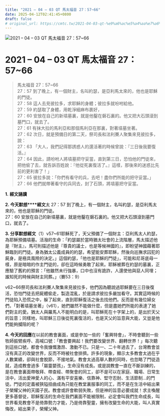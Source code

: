 ```yaml
---
title: "2021 – 04 – 03 QT 馬太福音 27：57~66"
date: 2025-04-12T02:41:45+0800
draft: false
# original_url: https://cmtc.tw/2021-04-03-qt-%e9%a6%ac%e5%a4%aa%e7%a6%8f%e9%9f%b3-27%ef%bc%9a5766
---
```


![2021 – 04 – 03 QT 馬太福音 27：57~66](/images/qt.jpg   "2021 – 04 – 03 QT 馬太福音 27：57~66")

# 2021 – 04 – 03 QT 馬太福音 27：57~66

> 馬太福音 27：57~66  
> 27：57 到了晚上，有一個財主，名叫約瑟，是亞利馬太來的，他也是耶穌的門徒。  
> 27：58 這人去見彼拉多，求耶穌的身體；彼拉多就吩咐給他。  
> 27：59 約瑟取了身體，用乾淨細麻布裹好，  
> 27：60 安放在自己的新墳墓裏，就是他鑿在磐石裏的。他又把大石頭滾到墓門口，就去了。  
> 27：61 有抹大拉的馬利亞和那個馬利亞在那裏，對著墳墓坐著。  
> 27：62 次日，就是預備日的第二天，祭司長和法利賽人聚集來見彼拉多，說：  
> 27：63 「大人，我們記得那誘惑人的還活著的時候曾說：『三日後我要復活。』  
> 27：64 因此，請吩咐人將墳墓把守妥當，直到第三日，恐怕他的門徒來，把他偷了去，就告訴百姓說：『他從死裏復活了。』這樣，那後來的迷惑比先前的更利害了！」  
> 27：65 彼拉多說：「你們有看守的兵，去吧！盡你們所能的把守妥當。」  
> 27：66 他們就帶著看守的兵同去，封了石頭，將墳墓把守妥當。

**1.** **經文誦讀**

**2. 今天默想****經文**太 27：57 到了晚上，有一個財主，名叫約瑟，是亞利馬太來的，他也是耶穌的門徒。  
27：60 安放在自己的新墳墓裏，就是他鑿在磐石裏的。他又把大石頭滾到墓門口，就去了。

**3. 分享默想經文**（1）v57~61耶穌死了，天父預備了一個財主：亞利馬太人約瑟，為耶穌預備墳墓。活潑的生命：「約瑟屬於當時猶太社會的上流階層，馬太描述他是『財主』，馬可則描述他是『尊貴的議士，也是等候神國的』，即盼望神國藉著耶穌臨到的門徒。身為猶太公義成員的約瑟，希望能安葬耶穌，然後向巡撫求囚犯的屍身，是極具風險的決定。」這個約瑟，「他也是耶穌的門徒」，可能和尼哥底母一樣，原是暗暗的作主門徒的，卻在這時候勇敢了起來。耶穌被葬在約瑟的墓裏，正應驗了舊約的預言：「他雖然未行強暴，口中也沒有詭詐，人還使他與惡人同埋；誰知死的時候與財主同葬。」（賽53：9）

v62~66祭司長和法利賽人聚集來見彼拉多，他們因為聽說過耶穌要在三日後復活，恐怕門徒去把屍體偷走，製造混亂，於是請求彼拉多嚴加看守。其實這時候的門徒陷入恐慌之中，躲了起來，直到耶穌復活之後去找他們。反而是有幾位婦女們，「對著墳墓坐著」（v61），她們雖然不能做什麼，但是盡她們所能的表達了她們對主的愛。猶太人與羅馬人不能明白的是，叫耶穌死在十字架上的，是出於天父的旨意；同樣地，叫耶穌三日後從死裏復活的，也是天父的旨意與大能，又豈是他們能夠攔阻的呢？

**4. 今天的回應**在以前的教會裏面，或是參加一些的「奮興特會」，不時會聽到一些牧師振臂疾呼、高喊口號：「教會要興起！我們要改變世界、翻轉世界！」每次聽到這些口號，都會令我慷慨激昂、激動不已。只是一、二十年過去了，台灣教會並沒有真正的改變世界，反而不時被社會排擠。許多的現象，顯示太多教會太過在乎人數業績，卻與社會脫節，不接地氣。教會太過高舉人數的同時，也忽略了門徒造就，造成教會過多「屬靈嬰孩」，生命沒有成長。或是說教會一直在不斷訓練的，是在教會裏面帶敬拜、帶查經、帶聚會的同工，卻不是可以在家庭、職場、日常生活中，活出愛神愛人的心、滿有平安喜樂、信靠神、堅守忍耐、生活節制…的門徒。門徒的定義被狹隘扭曲成為只能在教堂裏服事的同工，而不是在生活中結出果子榮耀父神的天國子民。教會或許會軟弱失敗，但是神的旨意必要成就！求主喚醒更多基督徒，耶穌復活的生命在我們裏面不能被限制，必定會叫我們生命成長，叫世界看見教會不是倚靠勢力才能，乃是倚靠聖靈，擁有改變生命的大能，叫人真實悔改，結出果子，榮耀父神。